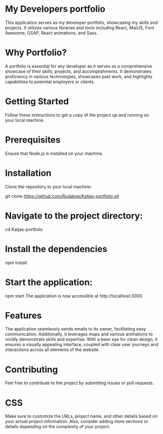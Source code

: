 # My Developers portfolio
This application serves as my developer portfolio, showcasing my skills and projects. It utilizes various libraries and tools including React, MailJS, Font Awesome, GSAP, React animations, and Sass.

# Why Portfolio?
A portfolio is essential for any developer as it serves as a comprehensive showcase of their skills, projects, and accomplishments. It demonstrates proficiency in various technologies, showcases past work, and highlights capabilities to potential employers or clients.

# Getting Started
Follow these instructions to get a copy of the project up and running on your local machine.

# Prerequisites
Ensure that Node.js is installed on your machine.

# Installation
Clone the repository to your local machine: 

git clone https://github.com/Rudakop/Katjas-portfolio.git

# Navigate to the project directory:
cd Katjas-portfolio

# Install the dependencies 
npm install

# Start the application:
npm start
The application is now accessible at http://localhost:3000.

# Features
The application seamlessly sends emails to its owner, facilitating easy communication. Additionally, it leverages maps and various animations to vividly demonstrate skills and expertise. With a keen eye for clean design, it ensures a visually appealing interface, coupled with clear user journeys and interactions across all elements of the website.

# Contributing
Feel free to contribute to the project by submitting issues or pull requests.

# CSS
Make sure to customize the URLs, project name, and other details based on your actual project information. Also, consider adding more sections or details depending on the complexity of your project.